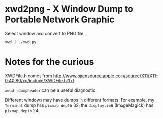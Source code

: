 # xwd2png - X Window Dump to Portable Network Graphic

Select window and convert to PNG file:

```
xwd | ./xwd.py
```

# Notes for the curious

XWDFile.h comes from
http://www.opensource.apple.com/source/X11/X11-0.40.80/xc/include/XWDFile.h?txt

`xwud -dumpheader` can be a useful diagnostic.

Different windows may have dumps in different formats.
For example,
my `Terminal` dump has `pixmap depth` 32;
the `display.im6` (ImageMagick) has `pixmap depth` 24.
